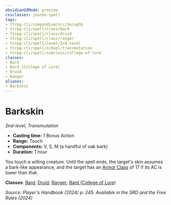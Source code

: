```yaml
---
obsidianUIMode: preview
cssclasses: json5e-spell
tags:
- ttrpg-cli/compendium/src/5e/xphb
- ttrpg-cli/spell/class/bard
- ttrpg-cli/spell/class/druid
- ttrpg-cli/spell/class/ranger
- ttrpg-cli/spell/level/2nd-level
- ttrpg-cli/spell/school/transmutation
- ttrpg-cli/spell/subclass/college-of-lore
classes:
- Bard
- Bard (College of Lore)
- Druid
- Ranger
aliases:
- Barkskin
---
```

# Barkskin
*2nd-level, Transmutation*  


- **Casting time:** 1 Bonus Action
- **Range:** Touch
- **Components:** V, S, M (a handful of oak bark)
- **Duration:** 1 hour

You touch a willing creature. Until the spell ends, the target's skin assumes a bark-like appearance, and the target has an [Armor Class](Інструменти%20ДМ/CLI/rules/variant-rules/armor-class-xphb.md) of 17 if its AC is lower than that.

**Classes**: [Bard](Інструменти%20ДМ/CLI/lists/list-spells-classes-bard.md); [Druid](Інструменти%20ДМ/CLI/lists/list-spells-classes-druid.md); [Ranger](Інструменти%20ДМ/CLI/lists/list-spells-classes-ranger.md); [Bard (College of Lore)](Інструменти%20ДМ/CLI/lists/list-spells-classes-college-of-lore-xphb.md "subclass=XPHB;class=XPHB")

*Source: Player's Handbook (2024) p. 245. Available in the <span title='Systems Reference Document (5.2)'>SRD</span> and the Free Rules (2024)*